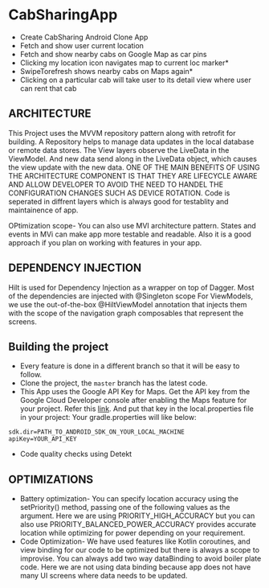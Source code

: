 # CabSharingApp
* Create CabSharing Android Clone App
* Fetch and show user current location
* Fetch and show nearby cabs on Google Map as car pins
* Clicking my location icon navigates map to current loc marker*
* SwipeTorefresh shows nearby cabs on Maps again*
* Clicking on a particular cab will take user to its detail view where user can rent that cab

## ARCHITECTURE
This Project uses the MVVM repository pattern along with retrofit for building. A Repository helps to manage data updates in the local database or remote data stores.
The View layers observe the LiveData in the ViewModel. And new data send along in the LiveData object, which causes the view update with the new data.
ONE OF THE MAIN BENEFITS OF USING THE ARCHITECTURE COMPONENT IS THAT THEY ARE LIFECYCLE AWARE AND ALLOW DEVELOPER TO AVOID THE NEED TO HANDEL THE CONFIGURATION CHANGES SUCH AS DEVICE ROTATION.
Code is seperated in diffrent layers which is always good for testablity and maintainence of app.

OPtimization scope- You can also use MVI architecture pattern. States and events in MVi can make app more testable and readable. Also it is a good approach if you plan on working with features in your app.

## DEPENDENCY INJECTION
Hilt is used for Dependency Injection as a wrapper on top of Dagger.
Most of the dependencies are injected with @Singleton scope 
For ViewModels, we use the out-of-the-box @HiltViewModel annotation that injects them with the scope of the navigation graph composables that represent the screens.

## Building the project
* Every feature is done in a different branch so that it will be easy to follow.
* Clone the project, the `master` branch has the latest code.
* This App uses the Google API Key for Maps. Get the API key from the Google Cloud Developer console after enabling the Maps feature for your project. Refer this [link](https://developers.google.com/maps/documentation/directions/get-api-key). And put that key in the local.properties file in your project:
Your gradle.properties will like below:
```
sdk.dir=PATH_TO_ANDROID_SDK_ON_YOUR_LOCAL_MACHINE    
apiKey=YOUR_API_KEY
```
* Code quality checks using  Detekt

## OPTIMIZATIONS


* Battery optimization- You can specify location accuracy using the setPriority() method, passing one of the following values as the argument. Here we are using PRIORITY_HIGH_ACCURACY but you can also use PRIORITY_BALANCED_POWER_ACCURACY provides accurate location while optimizing for power depending on your requirement.
* Code Optimization- We have used features like Kotlin coroutines, and view binding for our code to be optimized but there is always a scope to improvise.
   You can always add two way dataBinding to avoid boiler plate code. Here we are not using data binding because app does not have many UI screens where data needs to be updated.
